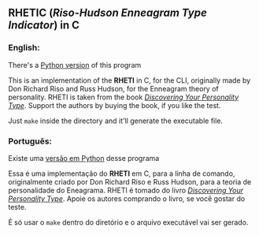 ## RHETIC (_Riso-Hudson Enneagram Type Indicator_) in C

### English:

There's a [Python version](https://github.com/sirkhancision/RHEPY) of this program

This is an implementation of the **RHETI** in C, for the CLI, originally made by Don Richard Riso and Russ Hudson, for the Enneagram theory of personality. RHETI is taken from the book [_Discovering Your Personality Type_](https://www.amazon.com/Discovering-Your-Personality-Type-Introduction/dp/061821903X). Support the authors by buying the book, if you like the test.

Just `make` inside the directory and it'll generate the executable file.

### Português:

Existe uma [versão em Python](https://github.com/sirkhancision/RHEPY) desse programa

Essa é uma implementação do **RHETI** em C, para a linha de comando, originalmente criado por Don Richard Riso e Russ Hudson, para a teoria de personalidade do Eneagrama. RHETI é tomado do livro [_Discovering Your Personality Type_](https://www.amazon.com/Discovering-Your-Personality-Type-Introduction/dp/061821903X). Apoie os autores comprando o livro, se você gostar do teste.

É só usar o `make` dentro do diretório e o arquivo executável vai ser gerado.
